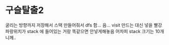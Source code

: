 # 구슬탈출2

굴리는 방향까지 저장해서 스택 만들어줘서
dfs 함... 음...
visit 만드는 대신
넣을 빨강 파랑위치가 stack 에 들어있는 거랑 똑같으면 안넣게해놓음
어차피 stack 크기는 10개니께..
